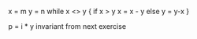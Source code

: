 x = m
y = n
 while x <> y {
 if x > y
  x = x - y
  else
  y = y-x
 }

 p = i * y invariant from next exercise
